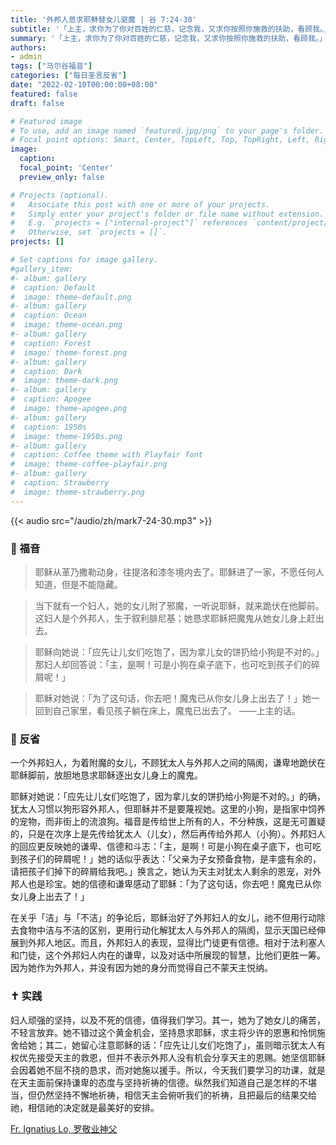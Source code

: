 ```yaml
---
title: '外邦人恳求耶稣替女儿驱魔 | 谷 7:24-30'
subtitle: '「上主，求你为了你对百姓的仁慈，记念我，又求你按照你施救的扶助，看顾我。」（咏106:4）'
summary: '「上主，求你为了你对百姓的仁慈，记念我，又求你按照你施救的扶助，看顾我。」（咏106:4）'
authors:
- admin
tags: ["马尔谷福音"]
categories: ["每日圣言反省"]
date: "2022-02-10T00:00:00+08:00"
featured: false
draft: false

# Featured image
# To use, add an image named `featured.jpg/png` to your page's folder.
# Focal point options: Smart, Center, TopLeft, Top, TopRight, Left, Right, BottomLeft, Bottom, BottomRight
image:
  caption:
  focal_point: 'Center'
  preview_only: false

# Projects (optional).
#   Associate this post with one or more of your projects.
#   Simply enter your project's folder or file name without extension.
#   E.g. `projects = ["internal-project"]` references `content/project/deep-learning/index.md`.
#   Otherwise, set `projects = []`.
projects: []

# Set captions for image gallery.
#gallery_item:
#- album: gallery
#  caption: Default
#  image: theme-default.png
#- album: gallery
#  caption: Ocean
#  image: theme-ocean.png
#- album: gallery
#  caption: Forest
#  image: theme-forest.png
#- album: gallery
#  caption: Dark
#  image: theme-dark.png
#- album: gallery
#  caption: Apogee
#  image: theme-apogee.png
#- album: gallery
#  caption: 1950s
#  image: theme-1950s.png
#- album: gallery
#  caption: Coffee theme with Playfair font
#  image: theme-coffee-playfair.png
#- album: gallery
#  caption: Strawberry
#  image: theme-strawberry.png
---
```


{{< audio src="/audio/zh/mark7-24-30.mp3" >}}

### :love_letter: 福音
> 耶稣从革乃撒勒动身，往提洛和漆冬境内去了。耶稣进了一家，不愿任何人知道，但是不能隐藏。

> 当下就有一个妇人，她的女儿附了邪魔，一听说耶稣，就来跪伏在他脚前。这妇人是个外邦人，生于叙利腓尼基；她恳求耶稣把魔鬼从她女儿身上赶出去。

> 耶稣向她说：「应先让儿女们吃饱了，因为拿儿女的饼扔给小狗是不对的。」那妇人却回答说：「主，是啊！可是小狗在桌子底下，也可吃到孩子们的碎屑呢！」

> 耶稣对她说：「为了这句话，你去吧！魔鬼已从你女儿身上出去了！」她一回到自己家里，看见孩子躺在床上，魔鬼已出去了。 ——上主的话。

### :speech_balloon: 反省
一个外邦妇人，为着附魔的女儿，不顾犹太人与外邦人之间的隔阂，谦卑地跪伏在耶稣脚前，放胆地恳求耶稣逐出女儿身上的魔鬼。

耶稣对她说：「应先让儿女们吃饱了，因为拿儿女的饼扔给小狗是不对的。」的确，犹太人习惯以狗形容外邦人，但耶稣并不是要蔑视她。这里的小狗，是指家中饲养的宠物，而非街上的流浪狗。福音是传给世上所有的人，不分种族，这是无可置疑的，只是在次序上是先传给犹太人（儿女），然后再传给外邦人（小狗）。外邦妇人的回应更反映她的谦卑、信德和斗志：「主，是啊！可是小狗在桌子底下，也可吃到孩子们的碎屑呢！」她的话似乎表达：「父亲为子女预备食物，是丰盛有余的，请把孩子们掉下的碎屑给我吧。」换言之，她认为天主对犹太人剩余的恩宠，对外邦人也是珍宝。她的信德和谦卑感动了耶稣：「为了这句话，你去吧！魔鬼已从你女儿身上出去了！」

在关乎「洁」与「不洁」的争论后，耶稣治好了外邦妇人的女儿，祂不但用行动除去食物中洁与不洁的区别，更用行动化解犹太人与外邦人的隔阂，显示天国已经伸展到外邦人地区。而且，外邦妇人的表现，显得比门徒更有信德。相对于法利塞人和门徒，这个外邦妇人内在的谦卑，以及对话中所展现的智慧，比他们更胜一筹。因为她作为外邦人，并没有因为她的身分而觉得自己不蒙天主悦纳。

### :latin_cross: 实践
妇人顽强的坚持，以及不死的信德，值得我们学习。其一，她为了她女儿的痛苦，不轻言放弃。她不错过这个黄金机会，坚持恳求耶稣，求主将少许的恩惠和怜悯施舍给她；其二，她留心注意耶稣的话：「应先让儿女们吃饱了」，虽则暗示犹太人有权优先接受天主的救恩，但并不表示外邦人没有机会分享天主的恩赐。她坚信耶稣会因着她不屈不挠的恳求，而对她施以援手。所以，今天我们要学习的功课，就是在天主面前保持谦卑的态度与坚持祈祷的信德。纵然我们知道自己是怎样的不堪当，但仍然坚持不懈地祈祷，相信天主会俯听我们的祈祷，且把最后的结果交给祂，相信祂的决定就是最美好的安排。

[Fr. Ignatius Lo, 罗敬业神父](https://fr-ignatiuslki.org/)
